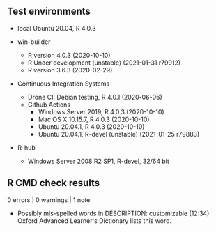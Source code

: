 
## Test environments
* local Ubuntu 20.04, R 4.0.3

* win-builder
  * R version 4.0.3 (2020-10-10)
  * R Under development (unstable) (2021-01-31 r79912)
  * R version 3.6.3 (2020-02-29)

* Continuous Integration Systems
  * Drone CI: Debian testing, R 4.0.1 (2020-06-06)
  * Github Actions
    * Windows Server 2019, R 4.0.3 (2020-10-10)
    * Mac OS X 10.15.7, R 4.0.3 (2020-10-10)
    * Ubuntu 20.04.1, R 4.0.3 (2020-10-10)
    * Ubuntu 20.04.1, R-devel (unstable)  (2021-01-25 r79883)

* R-hub 
  * Windows Server 2008 R2 SP1, R-devel, 32/64 bit

## R CMD check results

0 errors | 0 warnings | 1 note

* Possibly mis-spelled words in DESCRIPTION: customizable (12:34)
  Oxford Advanced Learner's Dictionary lists this word.
